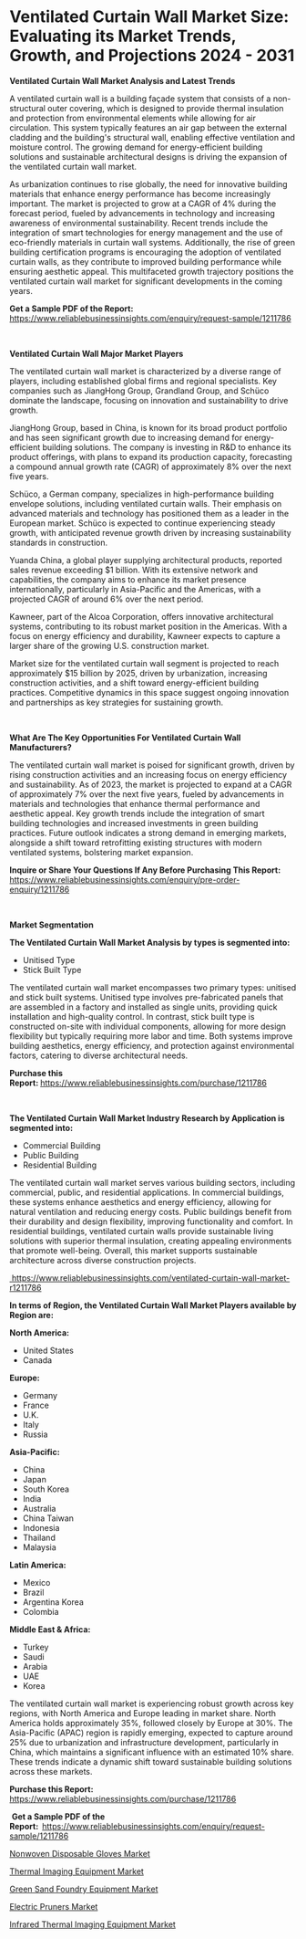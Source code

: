 <p><h1>Ventilated Curtain Wall Market Size: Evaluating its Market Trends, Growth, and Projections 2024 - 2031</h1></p><p><strong>Ventilated Curtain Wall Market Analysis and Latest Trends</strong></p>
<p><p>A ventilated curtain wall is a building façade system that consists of a non-structural outer covering, which is designed to provide thermal insulation and protection from environmental elements while allowing for air circulation. This system typically features an air gap between the external cladding and the building's structural wall, enabling effective ventilation and moisture control. The growing demand for energy-efficient building solutions and sustainable architectural designs is driving the expansion of the ventilated curtain wall market.</p><p>As urbanization continues to rise globally, the need for innovative building materials that enhance energy performance has become increasingly important. The market is projected to grow at a CAGR of 4% during the forecast period, fueled by advancements in technology and increasing awareness of environmental sustainability. Recent trends include the integration of smart technologies for energy management and the use of eco-friendly materials in curtain wall systems. Additionally, the rise of green building certification programs is encouraging the adoption of ventilated curtain walls, as they contribute to improved building performance while ensuring aesthetic appeal. This multifaceted growth trajectory positions the ventilated curtain wall market for significant developments in the coming years.</p></p>
<p><strong>Get a Sample PDF of the Report:&nbsp;</strong> <a href="https://www.reliablebusinessinsights.com/enquiry/request-sample/1211786?utm_campaign=102&utm_medium=2&utm_source=Github&utm_content=ia&utm_term=17122024&utm_id=ventilated-curtain-wall">https://www.reliablebusinessinsights.com/enquiry/request-sample/1211786</a></p>
<p>&nbsp;</p>
<p><strong>Ventilated Curtain Wall Major Market Players</strong></p>
<p><p>The ventilated curtain wall market is characterized by a diverse range of players, including established global firms and regional specialists. Key companies such as JiangHong Group, Grandland Group, and Schüco dominate the landscape, focusing on innovation and sustainability to drive growth.</p><p>JiangHong Group, based in China, is known for its broad product portfolio and has seen significant growth due to increasing demand for energy-efficient building solutions. The company is investing in R&D to enhance its product offerings, with plans to expand its production capacity, forecasting a compound annual growth rate (CAGR) of approximately 8% over the next five years.</p><p>Schüco, a German company, specializes in high-performance building envelope solutions, including ventilated curtain walls. Their emphasis on advanced materials and technology has positioned them as a leader in the European market. Schüco is expected to continue experiencing steady growth, with anticipated revenue growth driven by increasing sustainability standards in construction.</p><p>Yuanda China, a global player supplying architectural products, reported sales revenue exceeding $1 billion. With its extensive network and capabilities, the company aims to enhance its market presence internationally, particularly in Asia-Pacific and the Americas, with a projected CAGR of around 6% over the next period.</p><p>Kawneer, part of the Alcoa Corporation, offers innovative architectural systems, contributing to its robust market position in the Americas. With a focus on energy efficiency and durability, Kawneer expects to capture a larger share of the growing U.S. construction market.</p><p>Market size for the ventilated curtain wall segment is projected to reach approximately $15 billion by 2025, driven by urbanization, increasing construction activities, and a shift toward energy-efficient building practices. Competitive dynamics in this space suggest ongoing innovation and partnerships as key strategies for sustaining growth.</p></p>
<p>&nbsp;</p>
<p><strong>What Are The Key Opportunities For Ventilated Curtain Wall Manufacturers?</strong></p>
<p><p>The ventilated curtain wall market is poised for significant growth, driven by rising construction activities and an increasing focus on energy efficiency and sustainability. As of 2023, the market is projected to expand at a CAGR of approximately 7% over the next five years, fueled by advancements in materials and technologies that enhance thermal performance and aesthetic appeal. Key growth trends include the integration of smart building technologies and increased investments in green building practices. Future outlook indicates a strong demand in emerging markets, alongside a shift toward retrofitting existing structures with modern ventilated systems, bolstering market expansion.</p></p>
<p><strong>Inquire or Share Your Questions If Any Before Purchasing This Report:</strong> <a href="https://www.reliablebusinessinsights.com/enquiry/pre-order-enquiry/1211786?utm_campaign=102&utm_medium=2&utm_source=Github&utm_content=ia&utm_term=17122024&utm_id=ventilated-curtain-wall">https://www.reliablebusinessinsights.com/enquiry/pre-order-enquiry/1211786</a></p>
<p>&nbsp;</p>
<p><strong>Market Segmentation</strong></p>
<p><strong>The Ventilated Curtain Wall Market Analysis by types is segmented into:</strong></p>
<p><ul><li>Unitised Type</li><li>Stick Built Type</li></ul></p>
<p><p>The ventilated curtain wall market encompasses two primary types: unitised and stick built systems. Unitised type involves pre-fabricated panels that are assembled in a factory and installed as single units, providing quick installation and high-quality control. In contrast, stick built type is constructed on-site with individual components, allowing for more design flexibility but typically requiring more labor and time. Both systems improve building aesthetics, energy efficiency, and protection against environmental factors, catering to diverse architectural needs.</p></p>
<p><strong>Purchase this Report:&nbsp;</strong><a href="https://www.reliablebusinessinsights.com/purchase/1211786?utm_campaign=102&utm_medium=2&utm_source=Github&utm_content=ia&utm_term=17122024&utm_id=ventilated-curtain-wall">https://www.reliablebusinessinsights.com/purchase/1211786</a></p>
<p>&nbsp;</p>
<p><strong>The Ventilated Curtain Wall Market Industry Research by Application is segmented into:</strong></p>
<p><ul><li>Commercial Building</li><li>Public Building</li><li>Residential Building</li></ul></p>
<p><p>The ventilated curtain wall market serves various building sectors, including commercial, public, and residential applications. In commercial buildings, these systems enhance aesthetics and energy efficiency, allowing for natural ventilation and reducing energy costs. Public buildings benefit from their durability and design flexibility, improving functionality and comfort. In residential buildings, ventilated curtain walls provide sustainable living solutions with superior thermal insulation, creating appealing environments that promote well-being. Overall, this market supports sustainable architecture across diverse construction projects.</p></p>
<p><a href="https://www.reliablebusinessinsights.com/ventilated-curtain-wall-market-r1211786?utm_campaign=102&utm_medium=2&utm_source=Github&utm_content=ia&utm_term=17122024&utm_id=ventilated-curtain-wall">&nbsp;https://www.reliablebusinessinsights.com/ventilated-curtain-wall-market-r1211786</a></p>
<p><strong>In terms of Region, the Ventilated Curtain Wall Market Players available by Region are:</strong></p>
<p>
    <p> <strong> North America: </strong>
        <ul>
            <li>United States</li>
            <li>Canada</li>
        </ul>
        </p> 
    <p> <strong> Europe: </strong>
        <ul>
            <li>Germany</li>
            <li>France</li>
            <li>U.K.</li>
            <li>Italy</li>
            <li>Russia</li>
        </ul>
        </p> 
    <p> <strong> Asia-Pacific: </strong>
        <ul>
            <li>China</li>
            <li>Japan</li>
            <li>South Korea</li>
            <li>India</li>
            <li>Australia</li>
            <li>China Taiwan</li>
            <li>Indonesia</li>
            <li>Thailand</li>
            <li>Malaysia</li>
        </ul>
        </p> 
    <p> <strong> Latin America: </strong>
        <ul>
            <li>Mexico</li>
            <li>Brazil</li>
            <li>Argentina Korea</li>
            <li>Colombia</li>
        </ul>
        </p> 
    <p> <strong> Middle East & Africa: </strong>
        <ul>
            <li>Turkey</li>
            <li>Saudi</li>
            <li>Arabia</li>
            <li>UAE</li>
            <li>Korea</li>
        </ul>
    </p>
    </p>
<p><p>The ventilated curtain wall market is experiencing robust growth across key regions, with North America and Europe leading in market share. North America holds approximately 35%, followed closely by Europe at 30%. The Asia-Pacific (APAC) region is rapidly emerging, expected to capture around 25% due to urbanization and infrastructure development, particularly in China, which maintains a significant influence with an estimated 10% share. These trends indicate a dynamic shift toward sustainable building solutions across these markets.</p></p>
<p><strong>Purchase this Report: </strong><a href="https://www.reliablebusinessinsights.com/purchase/1211786?utm_campaign=102&utm_medium=2&utm_source=Github&utm_content=ia&utm_term=17122024&utm_id=ventilated-curtain-wall">https://www.reliablebusinessinsights.com/purchase/1211786</a></p>
<p>&nbsp;<strong>Get a Sample PDF of the Report:&nbsp;&nbsp;</strong><a href="https://www.reliablebusinessinsights.com/enquiry/request-sample/1211786?utm_campaign=102&utm_medium=2&utm_source=Github&utm_content=ia&utm_term=17122024&utm_id=ventilated-curtain-wall">https://www.reliablebusinessinsights.com/enquiry/request-sample/1211786</a></p>
<p><strong></strong></p>
<p><p><a href="https://www.linkedin.com/pulse/examining-nonwoven-disposable-gloves-market-globally-latest-trends-5nwpe?utm_campaign=102&utm_medium=2&utm_source=Github&utm_content=ia&utm_term=17122024&utm_id=ventilated-curtain-wall">Nonwoven Disposable Gloves Market</a></p><p><a href="https://www.linkedin.com/pulse/revenue-forecast-growth-outlook-thermal-imaging-equipment-ljocf?utm_campaign=102&utm_medium=2&utm_source=Github&utm_content=ia&utm_term=17122024&utm_id=ventilated-curtain-wall">Thermal Imaging Equipment Market</a></p><p><a href="https://github.com/FlorianWolf90/Market-Research-Report-List-1/blob/main/green-sand-foundry-equipment-market.md?utm_campaign=102&utm_medium=2&utm_source=Github&utm_content=ia&utm_term=17122024&utm_id=ventilated-curtain-wall">Green Sand Foundry Equipment Market</a></p><p><a href="https://github.com/NargisHussain75/Market-Research-Report-List-1/blob/main/electric-pruners-market.md?utm_campaign=102&utm_medium=2&utm_source=Github&utm_content=ia&utm_term=17122024&utm_id=ventilated-curtain-wall">Electric Pruners Market</a></p><p><a href="https://www.linkedin.com/pulse/based-recent-analysis-infrared-thermal-imaging-equipment-rfcpf?utm_campaign=102&utm_medium=2&utm_source=Github&utm_content=ia&utm_term=17122024&utm_id=ventilated-curtain-wall">Infrared Thermal Imaging Equipment Market</a></p></p>